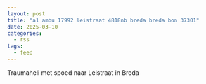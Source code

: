 ```yaml
---
layout: post
title: "a1 ambu 17992 leistraat 4818nb breda breda bon 37301"
date: 2025-03-10
categories: 
  - rss
tags: 
  - feed
---
```


Traumaheli met spoed naar Leistraat in Breda
